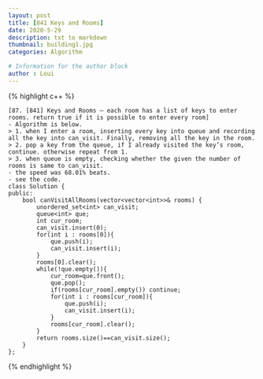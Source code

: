 ```yaml
---
layout: post
title: [841 Keys and Rooms]
date: 2020-5-29
description: txt to markdown
thumbnail: building1.jpg
categories: Algorithm

# Information for the author block
author : Loui
---
```


{% highlight c++ %}

	﻿[87. [841] Keys and Rooms – each room has a list of keys to enter rooms. return true if it is possible to enter every room]
	- Algorithm is below.
	> 1. when I enter a room, inserting every key into queue and recording all the key into can_visit. Finally, removing all the key in the room.
	> 2. pop a key from the queue, if I already visited the key’s room, continue. otherwise repeat from 1.
	> 3. when queue is empty, checking whether the given the number of rooms is same to can_visit.
	- the speed was 68.01% beats.
	- see the code.
	class Solution {
	public:
	    bool canVisitAllRooms(vector<vector<int>>& rooms) {
	        unordered_set<int> can_visit;
	        queue<int> que;
	        int cur_room;
	        can_visit.insert(0);
	        for(int i : rooms[0]){
	            que.push(i);
	            can_visit.insert(i);
	        }
	        rooms[0].clear();
	        while(!que.empty()){
	            cur_room=que.front();
	            que.pop();
	            if(rooms[cur_room].empty()) continue;
	            for(int i : rooms[cur_room]){
	                que.push(i);
	                can_visit.insert(i);
	            }
	            rooms[cur_room].clear();
	        }
	        return rooms.size()==can_visit.size();
	    }
	};
	
{% endhighlight %}


